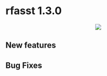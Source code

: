 <!-- ------------------------>
<!-- ------------------------>
# rfasst 1.3.0
<p align="center"> <img src="READMEfigs/metisHeaderThick.PNG"></p>
<!-- ------------------------>
<!-- ------------------------>

## New features

## Bug Fixes